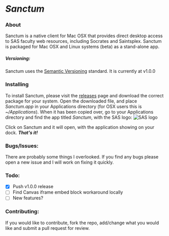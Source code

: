 # *Sanctum*

### About
Sanctum is a native client for Mac OSX that provides direct desktop access to SAS faculty web resources, including Socrates and Saintsplex. Sanctum is packaged for Mac OSX and Linux systems (beta) as a stand-alone app. 

##### Versioning:
Sanctum uses the [Semantic Versioning](http://semver.org) standard. It is currently at v1.0.0

### Installing
To install Sanctum, please visit the [releases](/releases/) page and download the correct package for your system. Open the downloaded file, and place *Sanctum.app* in your Applications directory (for OSX users this is *~/Applications*). When it has been copied over, go to your Applications directory and find the app titled *Sanctum*, with the SAS logo: ![SAS logo](http://okvideode.com/onlineordering/images/St%20Andrew's.png)

Click on Sanctum and it will open, with the application showing on your dock. ***That's it!***

### Bugs/Issues:
There are probably some things I overlooked. If you find any bugs please open a new issue and I will work on fixing it quickly.

### Todo:
- [x] Push v1.0.0 release
- [ ] Find Canvas iframe embed block workaround locally
- [ ] New features?

### Contributing:
If you would like to contribute, fork the repo, add/change what you would like and submit a pull request for review.

